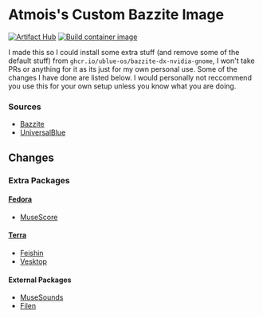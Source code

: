 # Atmois's Custom Bazzite Image
[![Artifact Hub](https://img.shields.io/endpoint?url=https://artifacthub.io/badge/repository/atmo-bazzite)](https://artifacthub.io/packages/search?repo=atmo-bazzite)
[![Build container image](https://github.com/Atmois/atmo-bazzite/actions/workflows/build.yml/badge.svg)](https://github.com/Atmois/atmo-bazzite/actions/workflows/build.yml)


I made this so I could install some extra stuff (and remove some of the default stuff) from `ghcr.io/ublue-os/bazzite-dx-nvidia-gnome`, I won't take PRs or anything for it as its just for my own personal use. Some of the changes I have done are listed below. I would personally not reccommend you use this for your own setup unless you know what you are doing.

### Sources

- [Bazzite](https://bazzite.gg)
- [UniversalBlue](https://universal-blue.org)

## Changes

### Extra Packages
#### [Fedora](https://packages.fedoraproject.org)
- [MuseScore](https://musescore.org)

#### [Terra](https://terra.fyralabs.com)
- [Feishin](https://github.com/jeffvli/feishin)
- [Vesktop](https://vesktop.vencord.dev)

#### External Packages
- [MuseSounds](https://www.musehub.com/muse-sounds)
- [Filen](https://filen.io)
